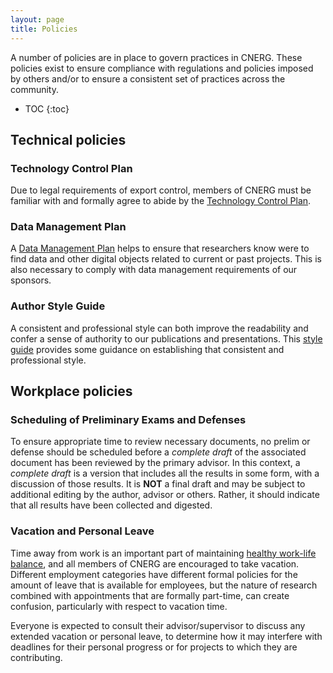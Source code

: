 ```yaml
---
layout: page
title: Policies
---
```


A number of policies are in place to govern practices in CNERG.  These policies exist to ensure compliance with regulations and policies imposed by others and/or to ensure a consistent set of practices across the community.

* TOC
{:toc}

## Technical policies

### Technology Control Plan

Due to legal requirements of export control, members of CNERG must be familiar
with and formally agree to abide by the [Technology Control
Plan](https://docs.google.com/document/d/1jOE5C6Jz0MWhJqXuYs5KLFP5pjDyIbijcLWIsrRNTo0/edit).

### Data Management Plan

A [Data Management
Plan](https://drive.google.com/open?id=19V0xBrmKNm65xoFOoCb_3zhGPtPTmk7vqeL809TV7tE)
helps to ensure  that researchers know were to find data and other digital
objects related to current or past projects.  This is also necessary to comply with
data management requirements of our sponsors.

### Author Style Guide

A consistent and professional style can both improve the readability and confer
a sense of authority to our publications and presentations.  This [style guide](https://docs.google.com/document/d/11olSnxB78TBg0Tjns4JTMhzFB-jHXBfPPNoaRu-A4Zc/edit)
provides some guidance on establishing that consistent and professional style.

## Workplace policies


### Scheduling of Preliminary Exams and Defenses

To ensure appropriate time to review necessary documents, no prelim or defense
should be scheduled before a *complete draft* of the associated document has
been reviewed by the primary advisor.  In this context, a *complete draft* is a
version that includes all the results in some form, with a discussion of those
results.  It is **NOT** a final draft and may be subject to additional editing
by the author, advisor or others.  Rather, it should indicate that all results
have been collected and digested.

### Vacation and Personal Leave

Time away from work is an important part of maintaining [healthy work-life
balance](health_wellness.md), and all members of CNERG are encouraged to take
vacation.  Different employment categories have different formal policies for
the amount of leave that is available for employees, but the nature of research
combined with appointments that are formally part-time, can create confusion,
particularly with respect to vacation time.

Everyone is expected to consult their advisor/supervisor to discuss any
extended vacation or personal leave, to determine how it may interfere with
deadlines for their personal progress or for projects to which they are
contributing.